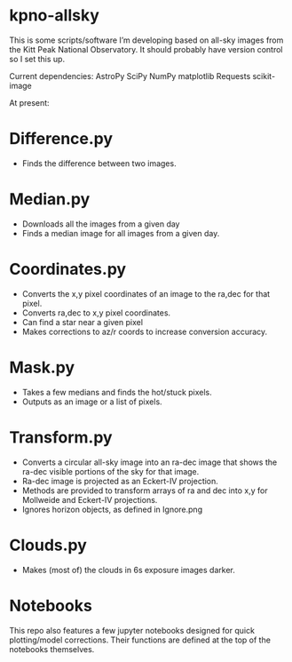 # kpno-allsky

This is some scripts/software I’m developing based on all-sky images from the Kitt Peak National Observatory. It should probably have version control so I set this up.

Current dependencies:
AstroPy
SciPy
NumPy
matplotlib
Requests
scikit-image

At present:

# Difference.py
- Finds the difference between two images.

# Median.py
- Downloads all the images from a given day
- Finds a median image for all images from a given day.

# Coordinates.py
- Converts the x,y pixel coordinates of an image to the ra,dec for that pixel.
- Converts ra,dec to x,y pixel coordinates.
- Can find a star near a given pixel
- Makes corrections to az/r coords to increase conversion accuracy.

# Mask.py
- Takes a few medians and finds the hot/stuck pixels.
- Outputs as an image or a list of pixels.

# Transform.py
- Converts a circular all-sky image into an ra-dec image that shows the ra-dec visible portions of the sky for that image.
- Ra-dec image is projected as an Eckert-IV projection.
- Methods are provided to transform arrays of ra and dec into x,y for Mollweide and Eckert-IV projections.
- Ignores horizon objects, as defined in Ignore.png

# Clouds.py
- Makes (most of) the clouds in 6s exposure images darker.

# Notebooks
This repo also features a few jupyter notebooks designed for quick plotting/model corrections. Their functions are defined at the top of the notebooks themselves.